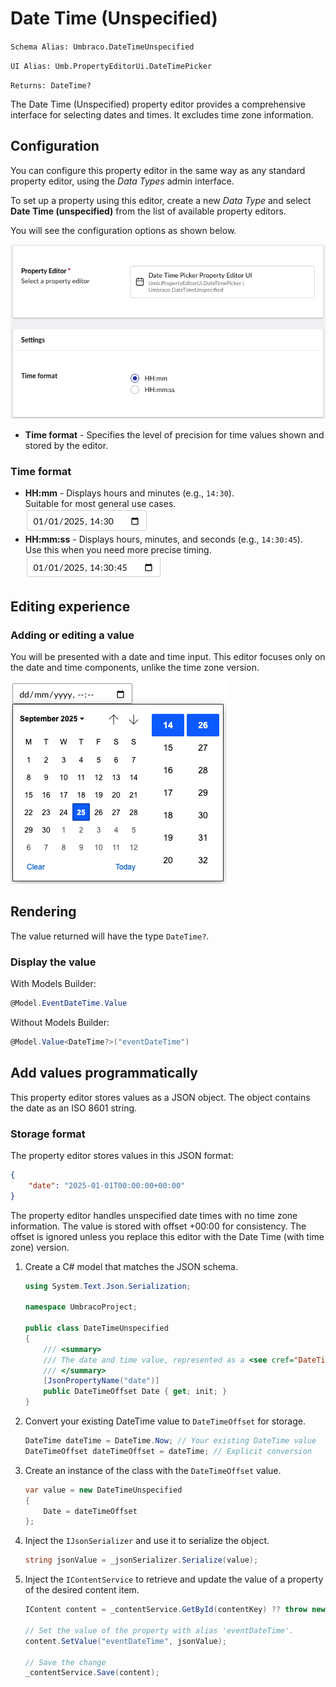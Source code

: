 # Date Time (Unspecified)

`Schema Alias: Umbraco.DateTimeUnspecified`

`UI Alias: Umb.PropertyEditorUi.DateTimePicker`

`Returns: DateTime?`

The Date Time (Unspecified) property editor provides a comprehensive interface for selecting dates and times. It excludes time zone information.

## Configuration
You can configure this property editor in the same way as any standard property editor, using the *Data Types* admin interface.

To set up a property using this editor, create a new *Data Type* and select **Date Time (unspecified)** from the list of available property editors.

You will see the configuration options as shown below.

![Date Time Unspecified property editor configuration](./images/date-time-unspecified-property-editor-config.png)

- **Time format** - Specifies the level of precision for time values shown and stored by the editor.

### Time format

- **HH:mm** - Displays hours and minutes (e.g., `14:30`).  
Suitable for most general use cases.  
![Date Time Unspecified property editor showing time format in HH:mm format (hours and minutes only)](./images/date-time-time-format-hhmm.png)
- **HH:mm:ss** - Displays hours, minutes, and seconds (e.g., `14:30:45`).  
Use this when you need more precise timing.  
![Date Time Unspecified property editor showing time format in HH:mm:ss format (hours, minutes, and seconds)](./images/date-time-time-format-hhmmss.png)

## Editing experience

### Adding or editing a value

You will be presented with a date and time input. This editor focuses only on the date and time components, unlike the time zone version.

![Date Time Unspecified property editor interface](./images/date-time-unspecified-editor.png)

## Rendering

The value returned will have the type `DateTime?`.

### Display the value

With Models Builder:
```csharp
@Model.EventDateTime.Value
```

Without Models Builder:
```csharp
@Model.Value<DateTime?>("eventDateTime")
```

## Add values programmatically

This property editor stores values as a JSON object. The object contains the date as an ISO 8601 string.

### Storage format

The property editor stores values in this JSON format:
```json
{
    "date": "2025-01-01T00:00:00+00:00"
}
```

The property editor handles unspecified date times with no time zone information. The value is stored with offset +00:00 for consistency. The offset is ignored unless you replace this editor with the Date Time (with time zone) version.

1. Create a C# model that matches the JSON schema.

    ```csharp
    using System.Text.Json.Serialization;

    namespace UmbracoProject;

    public class DateTimeUnspecified
    {
        /// <summary>
        /// The date and time value, represented as a <see cref="DateTimeOffset"/> for storage compatibility.
        /// </summary>
        [JsonPropertyName("date")]
        public DateTimeOffset Date { get; init; }
    }
    ```

2. Convert your existing DateTime value to `DateTimeOffset` for storage.
   ```csharp
   DateTime dateTime = DateTime.Now; // Your existing DateTime value
   DateTimeOffset dateTimeOffset = dateTime; // Explicit conversion
   ```

3. Create an instance of the class with the `DateTimeOffset` value.
   ```csharp
   var value = new DateTimeUnspecified
   {
       Date = dateTimeOffset
   };
   ```

4. Inject the `IJsonSerializer` and use it to serialize the object.
   ```csharp
   string jsonValue = _jsonSerializer.Serialize(value);
   ```

5. Inject the `IContentService` to retrieve and update the value of a property of the desired content item.
   ```csharp
   IContent content = _contentService.GetById(contentKey) ?? throw new Exception("Content not found");

   // Set the value of the property with alias 'eventDateTime'. 
   content.SetValue("eventDateTime", jsonValue);

   // Save the change
   _contentService.Save(content);
   ```
